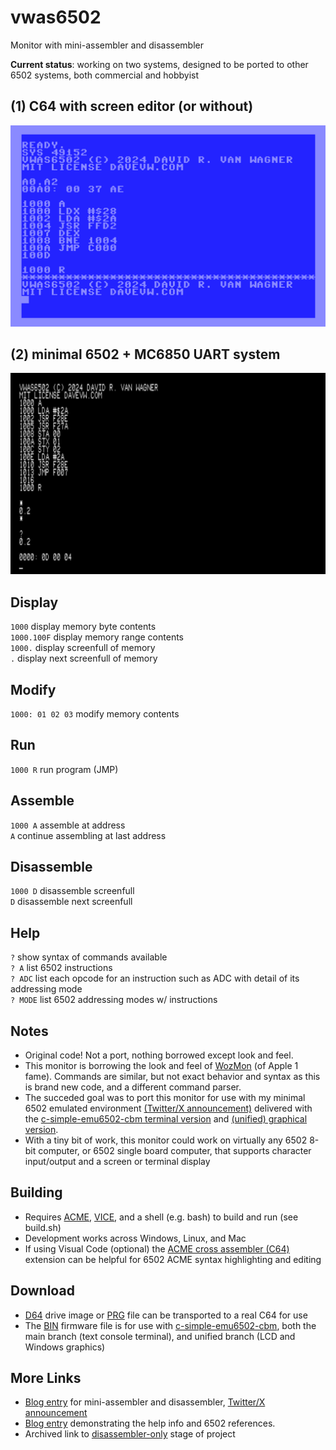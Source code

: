# vwas6502

Monitor with mini-assembler and disassembler

**Current status**: working on two systems, designed to be ported to other 6502 systems, both commercial and hobbyist

## (1) C64 with screen editor (or without)
![screenshot](media/display_assemble_run.png)

## (2) minimal 6502 + MC6850 UART system
![screenshot](media/minimum.png)

## Display
``1000`` display memory byte contents  
``1000.100F`` display memory range contents  
``1000.`` display screenfull of memory  
``.`` display next screenfull of memory

## Modify
``1000: 01 02 03`` modify memory contents

## Run
``1000 R`` run program (JMP)

## Assemble
``1000 A`` assemble at address  
``A`` continue assembling at last address

## Disassemble
``1000 D`` disassemble screenfull  
``D`` disassemble next screenfull

## Help
``?`` show syntax of commands available  
``? A`` list 6502 instructions  
``? ADC`` list each opcode for an instruction such as ADC with detail of its addressing mode  
``? MODE`` list 6502 addressing modes w/ instructions  

## Notes

* Original code!  Not a port, nothing borrowed except look and feel.
* This monitor is borrowing the look and feel of [WozMon](https://github.com/davervw/wozmon_cbm) (of Apple 1 fame).  Commands are similar, but not exact behavior and syntax as this is brand new code, and a different command parser.
* The succeded goal was to port this monitor for use with my minimal 6502 emulated environment [(Twitter/X announcement)](https://x.com/DaveRVW/status/1787386286552268934) delivered with the [c-simple-emu6502-cbm terminal version](https://github.com/davervw/c-simple-emu6502-cbm) and [(unified) graphical version](https://github.com/davervw/c-simple-emu6502-cbm/tree/unified).
* With a tiny bit of work, this monitor could work on virtually any 6502 8-bit computer, or 6502 single board computer, that supports character input/output and a screen or terminal display

## Building

* Requires [ACME](https://sourceforge.net/projects/acme-crossass/), [VICE](https://vice-emu.sourceforge.io/), and a shell (e.g. bash) to build and run (see build.sh)
* Development works across Windows, Linux, and Mac
* If using Visual Code (optional) the [ACME cross assembler (C64)](https://marketplace.visualstudio.com/items?itemName=TonyLandi.acmecrossassembler) extension can be helpful for 6502 ACME syntax highlighting and editing

## Download

* [D64](vwas6502.d64) drive image or [PRG](vwas6502.prg) file can be transported to a real C64 for use
* The [BIN](vwas6502.bin) firmware file is for use with [c-simple-emu6502-cbm](https://github.com/davervw/c-simple-emu6502-cbm), both the main branch (text console terminal), and unified branch (LCD and Windows graphics)

## More Links

* [Blog entry](https://techwithdave.davevw.com/2024/07/mini-assembler-with-disassembler.html) for mini-assembler and disassembler, [Twitter/X announcement](https://x.com/DaveRVW/status/1811912606825005540)
* [Blog entry](https://techwithdave.davevw.com/2024/07/monitor-with-mini-assembler-6502.html) demonstrating the help info and 6502 references.
* Archived link to [disassembler-only](archive/Disassembler.md) stage of project
